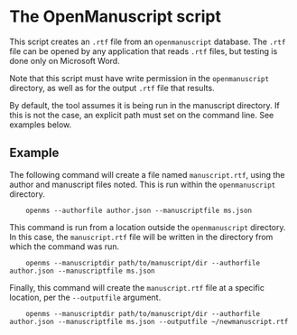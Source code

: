 # The OpenManuscript script

This script creates an `.rtf` file from an `openmanuscript` database. 
The `.rtf` file can be opened by any application that reads `.rtf` files, 
but testing is done only on Microsoft Word.

Note that this script must have write permission in the `openmanuscript`
directory, as well as for the output `.rtf` file that results.

By default, the tool assumes it is being run in the manuscript directory. If
this is not the case, an explicit path must set on the command line. See
examples below.

## Example

The following command will create a file named `manuscript.rtf`, using the
author and manuscript files noted. This is run within the `openmanuscript`
directory.

```
    openms --authorfile author.json --manuscriptfile ms.json
```

This command is run from a location outside the `openmanuscript` directory. In
this case, the `manuscript.rtf` file will be written in the directory from which
the command was run.

```
    openms --manuscriptdir path/to/manuscript/dir --authorfile author.json --manuscriptfile ms.json
```

Finally, this command will create the `manuscript.rtf` file at a specific
location, per the `--outputfile` argument.

```
    openms --manuscriptdir path/to/manuscript/dir --authorfile author.json --manuscriptfile ms.json --outputfile ~/newmanuscript.rtf
```


